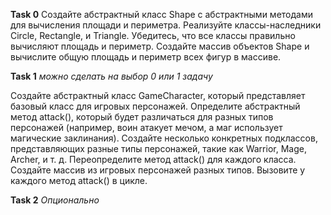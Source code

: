 **Task 0**
Создайте абстрактный класс Shape с абстрактными методами для вычисления площади и периметра.
Реализуйте классы-наследники Circle, Rectangle, и Triangle.
Убедитесь, что все классы правильно вычисляют площадь и периметр.
Создайте массив объектов Shape и вычислите общую площадь и периметр всех фигур в массиве.


**Task 1** _можно сделать на выбор 0 или 1 задачу_


Создайте абстрактный класс GameCharacter, который представляет базовый класс для игровых персонажей.
Определите абстрактный метод attack(), который будет различаться для разных типов персонажей (например, воин атакует мечом, а маг использует магические заклинания).
Создайте несколько конкретных подклассов, представляющих разные типы персонажей, такие как Warrior, Mage, Archer, и т. д.
Переопределите метод attack() для каждого класса.
Создайте массив из игровых персонажей разных типов. Вызовите у каждого метод attack() в  цикле.



**Task 2** *Опционально*













